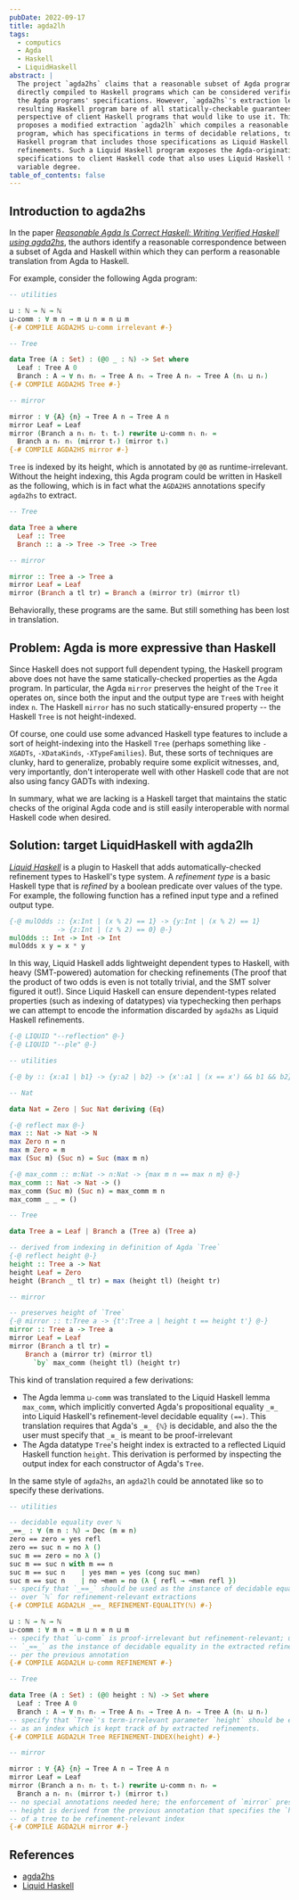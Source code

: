 ```yaml
---
pubDate: 2022-09-17
title: agda2lh
tags:
  - computics
  - Agda
  - Haskell
  - LiquidHaskell
abstract: |
  The project `agda2hs` claims that a reasonable subset of Agda programs can be
  directly compiled to Haskell programs which can be considered verified up to
  the Agda programs' specifications. However, `agda2hs`'s extraction leaves the
  resulting Haskell program bare of all statically-checkable guarantees from the
  perspective of client Haskell programs that would like to use it. This article
  proposes a modified extraction `agda2lh` which compiles a reasonable Agda
  program, which has specifications in terms of decidable relations, to a Liquid
  Haskell program that includes those specifications as Liquid Haskell
  refinements. Such a Liquid Haskell program exposes the Agda-originating
  specifications to client Haskell code that also uses Liquid Haskell to
  variable degree.
table_of_contents: false
---
```


## Introduction to agda2hs

In the paper _[Reasonable Agda Is Correct Haskell: Writing Verified Haskell
using agda2hs][agda2hs]_, the authors identify a reasonable correspondence
between a subset of Agda and Haskell within which they can perform a reasonable
translation from Agda to Haskell.

For example, consider the following Agda program:

```agda
-- utilities

⊔ : ℕ → ℕ → ℕ
⊔-comm : ∀ m n → m ⊔ n ≡ n ⊔ m
{-# COMPILE AGDA2HS ⊔-comm irrelevant #-}

-- Tree

data Tree (A : Set) : (@0 _ : ℕ) -> Set where
  Leaf : Tree A 0
  Branch : A → ∀ nₗ nᵣ → Tree A nₗ → Tree A nᵣ → Tree A (nₗ ⊔ nᵣ)
{-# COMPILE AGDA2HS Tree #-}

-- mirror

mirror : ∀ {A} {n} → Tree A n → Tree A n
mirror Leaf = Leaf
mirror (Branch a nₗ nᵣ tₗ tᵣ) rewrite ⊔-comm nₗ nᵣ =
  Branch a nᵣ nₗ (mirror tᵣ) (mirror tₗ)
{-# COMPILE AGDA2HS mirror #-}
```

`Tree` is indexed by its height, which is annotated by `@0` as
runtime-irrelevant. Without the height indexing, this Agda program could be
written in Haskell as the following, which is in fact what the `AGDA2HS`
annotations specify `agda2hs` to extract.

```haskell
-- Tree

data Tree a where
  Leaf :: Tree
  Branch :: a -> Tree -> Tree -> Tree

-- mirror

mirror :: Tree a -> Tree a
mirror Leaf = Leaf
mirror (Branch a tl tr) = Branch a (mirror tr) (mirror tl)
```

Behaviorally, these programs are the same. But still something has been lost in
translation.

## Problem: Agda is more expressive than Haskell

Since Haskell does not support full dependent typing, the Haskell program above
does not have the same statically-checked properties as the Agda program. In
particular, the Agda `mirror` preserves the height of the `Tree` it operates on,
since both the input and the output type are `Tree`s with height index `n`. The
Haskell `mirror` has no such statically-ensured property -- the Haskell `Tree`
is not height-indexed.

Of course, one could use some advanced Haskell type features to include a sort
of height-indexing into the Haskell `Tree` (perhaps something like `-XGADTs`,
`-XDataKinds`, `-XTypeFamilies`). But, these sorts of techniques are clunky,
hard to generalize, probably require some explicit witnesses, and, very
importantly, don't interoperate well with other Haskell code that are not also
using fancy GADTs with indexing.

In summary, what we are lacking is a Haskell target that maintains the static
checks of the original Agda code and is still easily interoperable with normal
Haskell code when desired.

## Solution: target LiquidHaskell with agda2lh

_[Liquid Haskell][lh]_ is a plugin to Haskell that adds automatically-checked
refinement types to Haskell's type system. A _refinement type_ is a basic
Haskell type that is _refined_ by a boolean predicate over values of the type.
For example, the following function has a refined input type and a refined
output type.

```haskell
{-@ mulOdds :: {x:Int | (x % 2) == 1} -> {y:Int | (x % 2) == 1}
            -> {z:Int | (z % 2) == 0} @-}
mulOdds :: Int -> Int -> Int
mulOdds x y = x * y
```

In this way, Liquid Haskell adds lightweight dependent types to Haskell, with
heavy (SMT-powered) automation for checking refinements (The proof that the
product of two odds is even is not totally trivial, and the SMT solver figured
it out!). Since Liquid Haskell can ensure dependent-types related properties
(such as indexing of datatypes) via typechecking then perhaps we can attempt to
encode the information discarded by `agda2hs` as Liquid Haskell refinements.

```haskell
{-@ LIQUID "--reflection" @-}
{-@ LIQUID "--ple" @-}

-- utilities

{-@ by :: {x:a1 | b1} -> {y:a2 | b2} -> {x':a1 | (x == x') && b1 && b2} @-}

-- Nat

data Nat = Zero | Suc Nat deriving (Eq)

{-@ reflect max @-}
max :: Nat -> Nat -> N
max Zero n = n
max m Zero = m
max (Suc m) (Suc n) = Suc (max m n)

{-@ max_comm :: m:Nat -> n:Nat -> {max m n == max n m} @-}
max_comm :: Nat -> Nat -> ()
max_comm (Suc m) (Suc n) = max_comm m n
max_comm _ _ = ()

-- Tree

data Tree a = Leaf | Branch a (Tree a) (Tree a)

-- derived from indexing in definition of Agda `Tree`
{-@ reflect height @-}
height :: Tree a -> Nat
height Leaf = Zero
height (Branch _ tl tr) = max (height tl) (height tr)

-- mirror

-- preserves height of `Tree`
{-@ mirror :: t:Tree a -> {t':Tree a | height t == height t'} @-}
mirror :: Tree a -> Tree a
mirror Leaf = Leaf
mirror (Branch a tl tr) =
    Branch a (mirror tr) (mirror tl)
      `by` max_comm (height tl) (height tr)
```

This kind of translation required a few derivations:

- The Agda lemma `⊔-comm` was translated to the Liquid Haskell lemma `max_comm`,
  which implicitly converted Agda's propositional equality `_≡_` into Liquid
  Haskell's refinement-level decidable equality `(==)`. This translation
  requires that Agda's `_≡_ {ℕ}` is decidable, and also the the user must
  specify that `_≡_` is meant to be proof-irrelevant
- The Agda datatype `Tree`'s height index is extracted to a reflected Liquid
  Haskell function `height`. This derivation is performed by inspecting the
  output index for each constructor of Agda's `Tree`.

In the same style of `agda2hs`, an `agda2lh` could be annotated like so to
specify these derivations.

```agda
-- utilities

-- decidable equality over ℕ
_==_ : ∀ (m n : ℕ) → Dec (m ≡ n)
zero == zero = yes refl
zero == suc n = no λ ()
suc m == zero = no λ ()
suc m == suc n with m == n
suc m == suc n    | yes m≡n = yes (cong suc m≡n)
suc m == suc n    | no ¬m≡n = no (λ { refl → ¬m≡n refl })
-- specify that `_==_` should be used as the instance of decidable equality
-- over `ℕ` for refinement-relevant extractions
{-# COMPILE AGDA2LH _==_ REFINEMENT-EQUALITY(ℕ) #-}

⊔ : ℕ → ℕ → ℕ
⊔-comm : ∀ m n → m ⊔ n ≡ n ⊔ m
-- specify that `⊔-comm` is proof-irrelevant but refinement-relevant; uses
-- `_==_` as the instance of decidable equality in the extracted refinement, as
-- per the previous annotation
{-# COMPILE AGDA2LH ⊔-comm REFINEMENT #-}

-- Tree

data Tree (A : Set) : (@0 height : ℕ) -> Set where
  Leaf : Tree A 0
  Branch : A → ∀ nₗ nᵣ → Tree A nₗ → Tree A nᵣ → Tree A (nₗ ⊔ nᵣ)
-- specify that `Tree`'s term-irrelevant parameter `height` should be extracted
-- as an index which is kept track of by extracted refinements.
{-# COMPILE AGDA2LH Tree REFINEMENT-INDEX(height) #-}

-- mirror

mirror : ∀ {A} {n} → Tree A n → Tree A n
mirror Leaf = Leaf
mirror (Branch a nₗ nᵣ tₗ tᵣ) rewrite ⊔-comm nₗ nᵣ =
  Branch a nᵣ nₗ (mirror tᵣ) (mirror tₗ)
-- no special annotations needed here; the enforcement of `mirror` preserving
-- height is derived from the previous annotation that specifies the `height`
-- of a tree to be refinement-relevant index
{-# COMPILE AGDA2LH mirror #-}
```

## References

- [agda2hs][agda2hs]
- [Liquid Haskell][lh]

[agda2hs]: https://jesper.sikanda.be/files/reasonable-agda-is-correct-haskell.pdf
[lh]: https://github.com/ucsd-progsys/liquidhaskell
